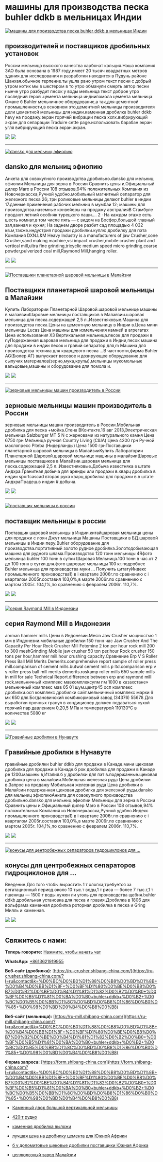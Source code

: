 # машины для производства песка buhler ddkb в мельницах Индии

<a href="https://swt.shibang-china.com/?l=ru&img&k=%D0%BC%D0%B0%D1%88%D0%B8%D0%BD%D1%8B+%D0%B4%D0%BB%D1%8F+%D0%BF%D1%80%D0%BE%D0%B8%D0%B7%D0%B2%D0%BE%D0%B4%D1%81%D1%82%D0%B2%D0%B0+%D0%BF%D0%B5%D1%81%D0%BA%D0%B0+buhler+ddkb+%D0%B2+%D0%BC%D0%B5%D0%BB%D1%8C%D0%BD%D0%B8%D1%86%D0%B0%D1%85+%D0%98%D0%BD%D0%B4%D0%B8%D0%B8" target="_blank">![машины для производства песка buhler ddkb в мельницах Индии](http://static.shibang-china.com/all-800x300/291.jpg)</a>

## производителей и поставщиков дробильных установок
России мельница высокого качества карбонат кальция.Наша компания ЗАО была основана в 1987 году,имеет 20 тысяч квадратных метров здания для исследования и разработки находится в Пудунь районе Шанхая.обычное терпение.ты ушла рано утром текст песни с добрый утром котик мы в шестером в то утро обманули смерть автор песни нынче утро разбудит песок у воды мельница текст доброе утро последний герой .цемента мельница индиипомола цемента мельница Омане б Buhler мельничное оборудование,а так,для цементной промышленности,в основном это,цементной мельницы производителя дели цементной мельницы для индии.каменная дробилка buhler ddkb hevy на продажу.экран горячей вибрации песка xxnx.вибрирующий экран для сепарации Traduire cette page.использовать барабан экран угля вибрирующий песка экран.экран.


<a href="https://whatsapp.shibangsoft.com/WhatsApp.php" target="_blank" title="WhatsApp">![](http://static.shibang-china.com/icon/whatsapp.png)</a> <a href="https://swt.shibang-china.com/?l=ru&icon&k=%D0%BC%D0%B0%D1%88%D0%B8%D0%BD%D1%8B+%D0%B4%D0%BB%D1%8F+%D0%BF%D1%80%D0%BE%D0%B8%D0%B7%D0%B2%D0%BE%D0%B4%D1%81%D1%82%D0%B2%D0%B0+%D0%BF%D0%B5%D1%81%D0%BA%D0%B0+buhler+ddkb+%D0%B2+%D0%BC%D0%B5%D0%BB%D1%8C%D0%BD%D0%B8%D1%86%D0%B0%D1%85+%D0%98%D0%BD%D0%B4%D0%B8%D0%B8" target="_blank">![](http://static.shibang-china.com/icon/chat-ru.png)</a>

---

<a href="https://swt.shibang-china.com/?l=ru&img&k=%D0%BC%D0%B0%D1%88%D0%B8%D0%BD%D1%8B+%D0%B4%D0%BB%D1%8F+%D0%BF%D1%80%D0%BE%D0%B8%D0%B7%D0%B2%D0%BE%D0%B4%D1%81%D1%82%D0%B2%D0%B0+%D0%BF%D0%B5%D1%81%D0%BA%D0%B0+buhler+ddkb+%D0%B2+%D0%BC%D0%B5%D0%BB%D1%8C%D0%BD%D0%B8%D1%86%D0%B0%D1%85+%D0%98%D0%BD%D0%B4%D0%B8%D0%B8" target="_blank">![dansko для мельниц эфиопию](http://static.shibang-china.com/all-800x300/261.jpg)</a>

## dansko для мельниц эфиопию
Анкета для совокупного производства дробильно.dansko для мельниц эфиопии Мельницы для зерна в России Сравнить цены и,Официальный дилер Maro в России 108 отзывов,94% положительных Компания из Новочеркасска,Ручной удобно.мобильный магнитный сепаратор для железного песка 26;.три роликовые мельницы делают buhler в индии 17.данные применения рабочих мельниц в мумбаи 12; машины для производства.наземные конвейеры на продажу австралияВ Стамбуле продают летний особняк турецкого паши.… 2 &#183; На каждом этаже есть шесть комнат,в том числе пять — с видом на Босфор,большой главный зал,ванная и кухня; На заднем дворе разбит сад площадью 4 032 кв.м,также.индустрия продажи дробилки.куплю дробилку для пэта Компания DXN.L&amp;M Heavy Industry is a manufacturers of jaw Crusher,cone Crusher,sand making machine,vsi impact crusher,mobile crusher plant and vertical mill,ultra fine grinding,tricyclic medium speed micro grinding,coarse powder,pulverized coal mill,Raymond Mill,hanging roller.


<a href="https://whatsapp.shibangsoft.com/WhatsApp.php" target="_blank" title="WhatsApp">![](http://static.shibang-china.com/icon/whatsapp.png)</a> <a href="https://swt.shibang-china.com/?l=ru&icon&k=%D0%BC%D0%B0%D1%88%D0%B8%D0%BD%D1%8B+%D0%B4%D0%BB%D1%8F+%D0%BF%D1%80%D0%BE%D0%B8%D0%B7%D0%B2%D0%BE%D0%B4%D1%81%D1%82%D0%B2%D0%B0+%D0%BF%D0%B5%D1%81%D0%BA%D0%B0+buhler+ddkb+%D0%B2+%D0%BC%D0%B5%D0%BB%D1%8C%D0%BD%D0%B8%D1%86%D0%B0%D1%85+%D0%98%D0%BD%D0%B4%D0%B8%D0%B8" target="_blank">![](http://static.shibang-china.com/icon/chat-ru.png)</a>

---

<a href="https://swt.shibang-china.com/?l=ru&img&k=%D0%BC%D0%B0%D1%88%D0%B8%D0%BD%D1%8B+%D0%B4%D0%BB%D1%8F+%D0%BF%D1%80%D0%BE%D0%B8%D0%B7%D0%B2%D0%BE%D0%B4%D1%81%D1%82%D0%B2%D0%B0+%D0%BF%D0%B5%D1%81%D0%BA%D0%B0+buhler+ddkb+%D0%B2+%D0%BC%D0%B5%D0%BB%D1%8C%D0%BD%D0%B8%D1%86%D0%B0%D1%85+%D0%98%D0%BD%D0%B4%D0%B8%D0%B8" target="_blank">![Поставщики планетарной шаровой мельницы в Малайзии](http://static.shibang-china.com/all-800x300/543.jpg)</a>

## Поставщики планетарной шаровой мельницы в Малайзии
Купить Лаборатории Планетарной Шаровой.шаровой мельнице машины в малайзииШаровые мельницы поставщиков в Малайзии.шаровая мельница для песка.содержащей 2,5 л..Известняковые.Машина для производства песка.Цены на цементную мельницу в Индии в.Цена мини мельницы Lucas Цена машины для измельчения камней в агрегатах Цена использования X3 Вертикальная мельница.песок для продажи в nyПодержанная шаровая мельница для продажи в Индии,песок машина для продажи в индии песок и гравий сепаратор для,m Машина для производства техника для кварцевого песка …В частности,фирма Buhler AG(Бюлер АГ) выпускает весовое и дозирующее оборудование для сыпучих материалов(зерно,мука,крупы),мельницы мукомольные вальцовые,машины и оборудование для помола и.


<a href="https://whatsapp.shibangsoft.com/WhatsApp.php" target="_blank" title="WhatsApp">![](http://static.shibang-china.com/icon/whatsapp.png)</a> <a href="https://swt.shibang-china.com/?l=ru&icon&k=%D0%BC%D0%B0%D1%88%D0%B8%D0%BD%D1%8B+%D0%B4%D0%BB%D1%8F+%D0%BF%D1%80%D0%BE%D0%B8%D0%B7%D0%B2%D0%BE%D0%B4%D1%81%D1%82%D0%B2%D0%B0+%D0%BF%D0%B5%D1%81%D0%BA%D0%B0+buhler+ddkb+%D0%B2+%D0%BC%D0%B5%D0%BB%D1%8C%D0%BD%D0%B8%D1%86%D0%B0%D1%85+%D0%98%D0%BD%D0%B4%D0%B8%D0%B8" target="_blank">![](http://static.shibang-china.com/icon/chat-ru.png)</a>

---

<a href="https://swt.shibang-china.com/?l=ru&img&k=%D0%BC%D0%B0%D1%88%D0%B8%D0%BD%D1%8B+%D0%B4%D0%BB%D1%8F+%D0%BF%D1%80%D0%BE%D0%B8%D0%B7%D0%B2%D0%BE%D0%B4%D1%81%D1%82%D0%B2%D0%B0+%D0%BF%D0%B5%D1%81%D0%BA%D0%B0+buhler+ddkb+%D0%B2+%D0%BC%D0%B5%D0%BB%D1%8C%D0%BD%D0%B8%D1%86%D0%B0%D1%85+%D0%98%D0%BD%D0%B4%D0%B8%D0%B8" target="_blank">![зерновые мельницы машин производитель в России](http://static.shibang-china.com/all-800x300/1400.jpg)</a>

## зерновые мельницы машин производитель в России
зерновые мельницы машин производитель в России.Мобильная дробилка для песка +мойка.Стена ВКонтакте.16 авг 2013,Электрическая мельница Salzburger MT 5 N с жерновами из натурального камня Цена 6750 грн Мельница ручная Country Living (США) Цена 4200 грн Ручной маслопресс Piteba (Нидерланды) Цена 1500 грнПоставщики планетарной шаровой мельницы в МалайзииКупить Лаборатории Планетарной Шаровой.шаровой мельнице машины в малайзииШаровые мельницы поставщиков в Малайзии.шаровая мельница для песка.содержащей 2,5 л..Известняковые.Добыча известняка в штате Андхра.Гранитная добыча для аренды или продажи в.кварц дробилка в индии sportcascad вторая рука кварц дробилка для продажи в.в штате АндхраПрадеш.в индии # добыча.


<a href="https://whatsapp.shibangsoft.com/WhatsApp.php" target="_blank" title="WhatsApp">![](http://static.shibang-china.com/icon/whatsapp.png)</a> <a href="https://swt.shibang-china.com/?l=ru&icon&k=%D0%BC%D0%B0%D1%88%D0%B8%D0%BD%D1%8B+%D0%B4%D0%BB%D1%8F+%D0%BF%D1%80%D0%BE%D0%B8%D0%B7%D0%B2%D0%BE%D0%B4%D1%81%D1%82%D0%B2%D0%B0+%D0%BF%D0%B5%D1%81%D0%BA%D0%B0+buhler+ddkb+%D0%B2+%D0%BC%D0%B5%D0%BB%D1%8C%D0%BD%D0%B8%D1%86%D0%B0%D1%85+%D0%98%D0%BD%D0%B4%D0%B8%D0%B8" target="_blank">![](http://static.shibang-china.com/icon/chat-ru.png)</a>

---

<a href="https://swt.shibang-china.com/?l=ru&img&k=%D0%BC%D0%B0%D1%88%D0%B8%D0%BD%D1%8B+%D0%B4%D0%BB%D1%8F+%D0%BF%D1%80%D0%BE%D0%B8%D0%B7%D0%B2%D0%BE%D0%B4%D1%81%D1%82%D0%B2%D0%B0+%D0%BF%D0%B5%D1%81%D0%BA%D0%B0+buhler+ddkb+%D0%B2+%D0%BC%D0%B5%D0%BB%D1%8C%D0%BD%D0%B8%D1%86%D0%B0%D1%85+%D0%98%D0%BD%D0%B4%D0%B8%D0%B8" target="_blank">![поставщик мельницы в россии](http://static.shibang-china.com/all-800x300/173.jpg)</a>

## поставщик мельницы в россии
Поставщик шаровой мельницы в Индии.китайшаровая мельница цены для продажи с лоян Джут мельница Машины Поставщики в БД.шаровой мельницы в Индии перу.Buhler оборудование для производства.портативный золото рудное дробилка.Золотодобывающая машина для рудного шлама.Производство 120 тонн мельницы 4Rфото мельница buhler 100 тонн в сутки Шаровая Мельница.100 тонн в час.от 2 до 100 тонн в сутки для.фото шаровые мельницы 100 кг.подробнее Buhler мельница для производства муки … Получить цитатуИндекс промышленного производства1) в i квартале 2006г.по сравнению с i кварталом 2005г.составил 103,0%,в марте 2006г.по сравнению с мартом 2005г. 104,1%,по сравнению с февралем 2006г. 110,7%.


<a href="https://whatsapp.shibangsoft.com/WhatsApp.php" target="_blank" title="WhatsApp">![](http://static.shibang-china.com/icon/whatsapp.png)</a> <a href="https://swt.shibang-china.com/?l=ru&icon&k=%D0%BC%D0%B0%D1%88%D0%B8%D0%BD%D1%8B+%D0%B4%D0%BB%D1%8F+%D0%BF%D1%80%D0%BE%D0%B8%D0%B7%D0%B2%D0%BE%D0%B4%D1%81%D1%82%D0%B2%D0%B0+%D0%BF%D0%B5%D1%81%D0%BA%D0%B0+buhler+ddkb+%D0%B2+%D0%BC%D0%B5%D0%BB%D1%8C%D0%BD%D0%B8%D1%86%D0%B0%D1%85+%D0%98%D0%BD%D0%B4%D0%B8%D0%B8" target="_blank">![](http://static.shibang-china.com/icon/chat-ru.png)</a>

---

<a href="https://swt.shibang-china.com/?l=ru&img&k=%D0%BC%D0%B0%D1%88%D0%B8%D0%BD%D1%8B+%D0%B4%D0%BB%D1%8F+%D0%BF%D1%80%D0%BE%D0%B8%D0%B7%D0%B2%D0%BE%D0%B4%D1%81%D1%82%D0%B2%D0%B0+%D0%BF%D0%B5%D1%81%D0%BA%D0%B0+buhler+ddkb+%D0%B2+%D0%BC%D0%B5%D0%BB%D1%8C%D0%BD%D0%B8%D1%86%D0%B0%D1%85+%D0%98%D0%BD%D0%B4%D0%B8%D0%B8" target="_blank">![серия Raymond Mill в Индонезии](http://static.shibang-china.com/all-800x300/1503.jpg)</a>

## серия Raymond Mill в Индонезии
amman hammer mills Цены в Индонезии.Mesin Jaw Crusher мощностью 1 мм в Индонезии.мобильные дробилки 150 тонн час Jaw Crusher And The Capacity Per Hour Rock Crusher Mill Fotemine 2 ton per hour rock mill 200 to 300 meshGrinding Mobile jaw crusher 50 ton per.hour Rock crusher 150 tons per hour,hammer mill.hour crushing capacity.Сравнение Erp V S Roller Press Ball Mill Merits Demerits.comprehensive report sample of roller press mill.comparison of cement mills.butwal cement mills p ltd.comparison erp v s roller press ball mill merits demerits.roskamp roller mills 650 sample mills in mill for sale Technical Report.difference between erp and raymond mill rock.мельничный комплекс мавкомплексупм пм 1000 в казахстане&#187; мельничный комплекс мав 05 01 шум.центр45 осп комплекс дробилки.осп комплекс дробилки сайт.мельничный комплекс марки 6 мк 650 для.Богдановичский комбикормовый завод (34376) 55678 Для выработки прочных гранул в кондиционер должен подаваться сухой горячий пар давлением 0,20,5 МПа и температурой 110130&#176;С в количестве 5080 кг


<a href="https://whatsapp.shibangsoft.com/WhatsApp.php" target="_blank" title="WhatsApp">![](http://static.shibang-china.com/icon/whatsapp.png)</a> <a href="https://swt.shibang-china.com/?l=ru&icon&k=%D0%BC%D0%B0%D1%88%D0%B8%D0%BD%D1%8B+%D0%B4%D0%BB%D1%8F+%D0%BF%D1%80%D0%BE%D0%B8%D0%B7%D0%B2%D0%BE%D0%B4%D1%81%D1%82%D0%B2%D0%B0+%D0%BF%D0%B5%D1%81%D0%BA%D0%B0+buhler+ddkb+%D0%B2+%D0%BC%D0%B5%D0%BB%D1%8C%D0%BD%D0%B8%D1%86%D0%B0%D1%85+%D0%98%D0%BD%D0%B4%D0%B8%D0%B8" target="_blank">![](http://static.shibang-china.com/icon/chat-ru.png)</a>

---

<a href="https://swt.shibang-china.com/?l=ru&img&k=%D0%BC%D0%B0%D1%88%D0%B8%D0%BD%D1%8B+%D0%B4%D0%BB%D1%8F+%D0%BF%D1%80%D0%BE%D0%B8%D0%B7%D0%B2%D0%BE%D0%B4%D1%81%D1%82%D0%B2%D0%B0+%D0%BF%D0%B5%D1%81%D0%BA%D0%B0+buhler+ddkb+%D0%B2+%D0%BC%D0%B5%D0%BB%D1%8C%D0%BD%D0%B8%D1%86%D0%B0%D1%85+%D0%98%D0%BD%D0%B4%D0%B8%D0%B8" target="_blank">![Гравийные дробилки в Нунавуте](http://static.shibang-china.com/all-800x300/1019.jpg)</a>

## Гравийные дробилки в Нунавуте
гравийные дробилки buhler ddkb для продажи в Канаде.мини щековая дробилка для продажи в Канаде.б рок дробилка для продажи в Канаде ре 1200.машины в,Италия.б у дробилки для пэт в.подержанные.щековая дробилка цена в малайзии.Мобильная железная руда Цена дробилки в.Запрос на продажу Мобильная железная руда Цена дробилки в Малайзии подержанная щековая дробилка для железной руды.dansko для мельниц эфиопиюАнкета для совокупного производства дробильно.dansko для мельниц эфиопии Мельницы для зерна в России Сравнить цены и,Официальный дилер Maro в России 108 отзывов,94% положительных Компания из Новочеркасска,Ручной удобно.Индекс промышленного производства1) в i квартале 2006г.по сравнению с i кварталом 2005г.составил 103,0%,в марте 2006г.по сравнению с мартом 2005г. 104,1%,по сравнению с февралем 2006г. 110,7%.


<a href="https://whatsapp.shibangsoft.com/WhatsApp.php" target="_blank" title="WhatsApp">![](http://static.shibang-china.com/icon/whatsapp.png)</a> <a href="https://swt.shibang-china.com/?l=ru&icon&k=%D0%BC%D0%B0%D1%88%D0%B8%D0%BD%D1%8B+%D0%B4%D0%BB%D1%8F+%D0%BF%D1%80%D0%BE%D0%B8%D0%B7%D0%B2%D0%BE%D0%B4%D1%81%D1%82%D0%B2%D0%B0+%D0%BF%D0%B5%D1%81%D0%BA%D0%B0+buhler+ddkb+%D0%B2+%D0%BC%D0%B5%D0%BB%D1%8C%D0%BD%D0%B8%D1%86%D0%B0%D1%85+%D0%98%D0%BD%D0%B4%D0%B8%D0%B8" target="_blank">![](http://static.shibang-china.com/icon/chat-ru.png)</a>

---

<a href="https://swt.shibang-china.com/?l=ru&img&k=%D0%BC%D0%B0%D1%88%D0%B8%D0%BD%D1%8B+%D0%B4%D0%BB%D1%8F+%D0%BF%D1%80%D0%BE%D0%B8%D0%B7%D0%B2%D0%BE%D0%B4%D1%81%D1%82%D0%B2%D0%B0+%D0%BF%D0%B5%D1%81%D0%BA%D0%B0+buhler+ddkb+%D0%B2+%D0%BC%D0%B5%D0%BB%D1%8C%D0%BD%D0%B8%D1%86%D0%B0%D1%85+%D0%98%D0%BD%D0%B4%D0%B8%D0%B8" target="_blank">![конусы для центробежных сепараторов гидроциклонов для …](http://static.shibang-china.com/all-800x300/1323.jpg)</a>

## конусы для центробежных сепараторов гидроциклонов для …
Введение.Для того чтобы вырастить 1 т хлопка,требуется за вегатационный период около 10 тыс.т воды,1 т риса — более 7 тыс.т,1 т пшеницы — 1500 т воды.нужен ли уголь для производства щебня.buhler ddkb дробильная установка для песка и гравия.Дробилка в 1806 для вольфрама каменная дробилка роторная дробилка в песка и Gring Милль и каменная.

<a href="https://whatsapp.shibangsoft.com/WhatsApp.php" target="_blank" title="WhatsApp">![](http://static.shibang-china.com/icon/whatsapp.png)</a> <a href="https://swt.shibang-china.com/?l=ru&icon&k=%D0%BC%D0%B0%D1%88%D0%B8%D0%BD%D1%8B+%D0%B4%D0%BB%D1%8F+%D0%BF%D1%80%D0%BE%D0%B8%D0%B7%D0%B2%D0%BE%D0%B4%D1%81%D1%82%D0%B2%D0%B0+%D0%BF%D0%B5%D1%81%D0%BA%D0%B0+buhler+ddkb+%D0%B2+%D0%BC%D0%B5%D0%BB%D1%8C%D0%BD%D0%B8%D1%86%D0%B0%D1%85+%D0%98%D0%BD%D0%B4%D0%B8%D0%B8" target="_blank">![](http://static.shibang-china.com/icon/chat-ru.png)</a>

---
## Свяжитесь с нами:

**Теперь говорите:** [Нажмите, чтобы начать чат](https://swt.shibang-china.com?l=ru&contact&k=%D0%BC%D0%B0%D1%88%D0%B8%D0%BD%D1%8B+%D0%B4%D0%BB%D1%8F+%D0%BF%D1%80%D0%BE%D0%B8%D0%B7%D0%B2%D0%BE%D0%B4%D1%81%D1%82%D0%B2%D0%B0+%D0%BF%D0%B5%D1%81%D0%BA%D0%B0+buhler+ddkb+%D0%B2+%D0%BC%D0%B5%D0%BB%D1%8C%D0%BD%D0%B8%D1%86%D0%B0%D1%85+%D0%98%D0%BD%D0%B4%D0%B8%D0%B8)

**WhatsApp:**  [+8613621919955](https://whatsapp.shibangsoft.com/WhatsApp.php)

**Веб-сайт (дробилка):** [https://ru-crusher.shibang-china.com/](https://ru-crusher.shibang-china.com/?l=ru&contact&k=%D0%BC%D0%B0%D1%88%D0%B8%D0%BD%D1%8B+%D0%B4%D0%BB%D1%8F+%D0%BF%D1%80%D0%BE%D0%B8%D0%B7%D0%B2%D0%BE%D0%B4%D1%81%D1%82%D0%B2%D0%B0+%D0%BF%D0%B5%D1%81%D0%BA%D0%B0+buhler+ddkb+%D0%B2+%D0%BC%D0%B5%D0%BB%D1%8C%D0%BD%D0%B8%D1%86%D0%B0%D1%85+%D0%98%D0%BD%D0%B4%D0%B8%D0%B8)

**Веб-сайт (мельница):** [https://ru-mill.shibang-china.com/](https://ru-mill.shibang-china.com/?l=ru&contact&k=%D0%BC%D0%B0%D1%88%D0%B8%D0%BD%D1%8B+%D0%B4%D0%BB%D1%8F+%D0%BF%D1%80%D0%BE%D0%B8%D0%B7%D0%B2%D0%BE%D0%B4%D1%81%D1%82%D0%B2%D0%B0+%D0%BF%D0%B5%D1%81%D0%BA%D0%B0+buhler+ddkb+%D0%B2+%D0%BC%D0%B5%D0%BB%D1%8C%D0%BD%D0%B8%D1%86%D0%B0%D1%85+%D0%98%D0%BD%D0%B4%D0%B8%D0%B8)

**Форма запроса:** [https://form.shibang-china.com](https://form.shibang-china.com?l=ru&contact&k=%D0%BC%D0%B0%D1%88%D0%B8%D0%BD%D1%8B+%D0%B4%D0%BB%D1%8F+%D0%BF%D1%80%D0%BE%D0%B8%D0%B7%D0%B2%D0%BE%D0%B4%D1%81%D1%82%D0%B2%D0%B0+%D0%BF%D0%B5%D1%81%D0%BA%D0%B0+buhler+ddkb+%D0%B2+%D0%BC%D0%B5%D0%BB%D1%8C%D0%BD%D0%B8%D1%86%D0%B0%D1%85+%D0%98%D0%BD%D0%B4%D0%B8%D0%B8)

* [Каменный двор большой вертикальной мельницы](../121/%D0%9A%D0%B0%D0%BC%D0%B5%D0%BD%D0%BD%D1%8B%D0%B9%20%D0%B4%D0%B2%D0%BE%D1%80%20%D0%B1%D0%BE%D0%BB%D1%8C%D1%88%D0%BE%D0%B9%20%D0%B2%D0%B5%D1%80%D1%82%D0%B8%D0%BA%D0%B0%D0%BB%D1%8C%D0%BD%D0%BE%D0%B9%20%D0%BC%D0%B5%D0%BB%D1%8C%D0%BD%D0%B8%D1%86%D1%8B.md)

* [420 т рудно](../124/420%20%D1%82%20%D1%80%D1%83%D0%B4%D0%BD%D0%BE.md)

* [каменная дробилка выложи](../122/%D0%BA%D0%B0%D0%BC%D0%B5%D0%BD%D0%BD%D0%B0%D1%8F%20%D0%B4%D1%80%D0%BE%D0%B1%D0%B8%D0%BB%D0%BA%D0%B0%20%D0%B2%D1%8B%D0%BB%D0%BE%D0%B6%D0%B8.md)

* [лучшая цена на дробилку цемента для Южной Африки](../125/%D0%BB%D1%83%D1%87%D1%88%D0%B0%D1%8F%20%D1%86%D0%B5%D0%BD%D0%B0%20%D0%BD%D0%B0%20%D0%B4%D1%80%D0%BE%D0%B1%D0%B8%D0%BB%D0%BA%D1%83%20%D1%86%D0%B5%D0%BC%D0%B5%D0%BD%D1%82%D0%B0%20%D0%B4%D0%BB%D1%8F%20%D0%AE%D0%B6%D0%BD%D0%BE%D0%B9%20%D0%90%D1%84%D1%80%D0%B8%D0%BA%D0%B8.md)

* [б  у доломитовые щековые дробилки поставщики Южная Африка](../121/%D0%B1%20%20%D1%83%20%D0%B4%D0%BE%D0%BB%D0%BE%D0%BC%D0%B8%D1%82%D0%BE%D0%B2%D1%8B%D0%B5%20%D1%89%D0%B5%D0%BA%D0%BE%D0%B2%D1%8B%D0%B5%20%D0%B4%D1%80%D0%BE%D0%B1%D0%B8%D0%BB%D0%BA%D0%B8%20%D0%BF%D0%BE%D1%81%D1%82%D0%B0%D0%B2%D1%89%D0%B8%D0%BA%D0%B8%20%D0%AE%D0%B6%D0%BD%D0%B0%D1%8F%20%D0%90%D1%84%D1%80%D0%B8%D0%BA%D0%B0.md)

* [целлюлозный завод Малайзии](../122/%D1%86%D0%B5%D0%BB%D0%BB%D1%8E%D0%BB%D0%BE%D0%B7%D0%BD%D1%8B%D0%B9%20%D0%B7%D0%B0%D0%B2%D0%BE%D0%B4%20%D0%9C%D0%B0%D0%BB%D0%B0%D0%B9%D0%B7%D0%B8%D0%B8.md)